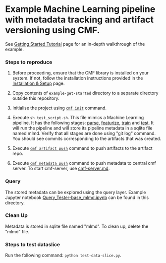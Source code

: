 # Example Machine Learning pipeline with metadata tracking and artifact versioning using CMF.

See [Getting Started Tutorial](./../../docs/examples/getting_started.md) page for an in-depth walkthrough of the example.

### Steps to reproduce

1. Before proceeding, ensure that the CMF library is installed on your system. If not, follow the installation instructions provided in the [Installation & Setup](./../../docs/setup/index.md) page.

2. Copy contents of `example-get-started` directory to a separate directory outside this repository.

3. Initialise the project using [`cmf init`](./../../docs/cmf_client/cmf_client.md#cmf-init) command.

4. Execute `sh test_script.sh`. This file mimics a Machine Learning pipeline. It has the following stages: 
   [parse](./src/parse.py), [featurize](./src/featurize.py), [train](./src/train.py) and [test](./src/test.py). It will
   run the pipeline and will store its pipeline metadata in a sqlite file named mlmd. Verify that all stages are done 
   using "git log" command. You should see commits corresponding to the artifacts that was created.

5. Execute [`cmf artifact push`](./../../docs/cmf_client/cmf_client.md#cmf-artifact) command to push artifacts to the artifact repo.

6. Execute [`cmf metadata push`](./../../docs/cmf_client/cmf_client.md#cmf-metadata) command to push metadata to central cmf server. To start cmf-server, use [cmf-server.md](./../../docs/cmf_server/cmf-server.md).
   
### Query 
The stored metadata can be explored using the query layer. Example Jupyter notebook 
[Query_Tester-base_mlmd.ipynb](./Query_Tester-base_mlmd.ipynb) can be found in this directory.

### Clean Up 
Metadata is stored in sqlite file named "mlmd". To clean up, delete the "mlmd" file.
 
### Steps to test dataslice
Run the following command: `python test-data-slice.py`.
